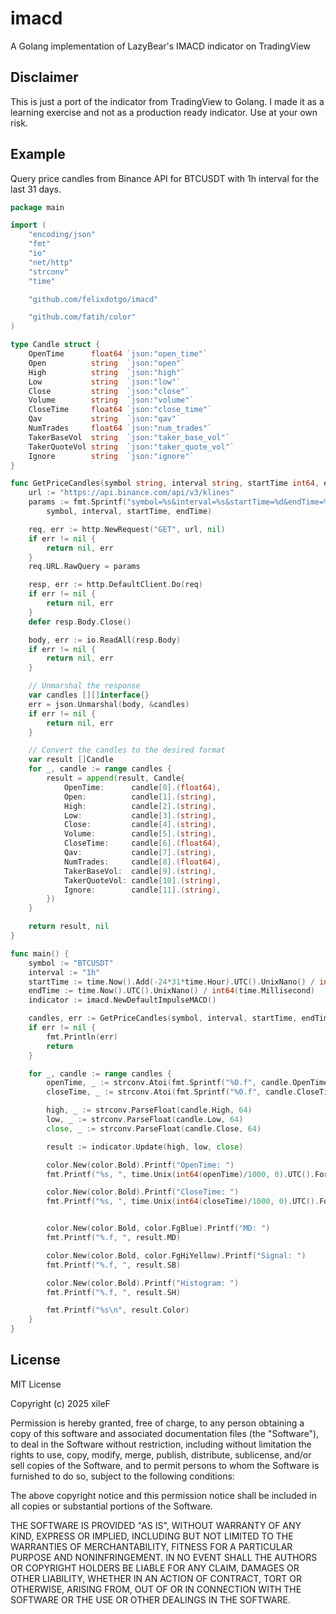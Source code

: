 # imacd
A Golang implementation of LazyBear's IMACD indicator on TradingView

## Disclaimer
This is just a port of the indicator from TradingView to Golang. I made it as a learning exercise and not as a production ready indicator. Use at your own risk.

## Example
Query price candles from Binance API for BTCUSDT with 1h interval for the last 31 days.
```go
package main

import (
	"encoding/json"
	"fmt"
	"io"
	"net/http"
	"strconv"
	"time"

	"github.com/felixdotgo/imacd"

	"github.com/fatih/color"
)

type Candle struct {
	OpenTime      float64 `json:"open_time"`
	Open          string  `json:"open"`
	High          string  `json:"high"`
	Low           string  `json:"low"`
	Close         string  `json:"close"`
	Volume        string  `json:"volume"`
	CloseTime     float64 `json:"close_time"`
	Qav           string  `json:"qav"`
	NumTrades     float64 `json:"num_trades"`
	TakerBaseVol  string  `json:"taker_base_vol"`
	TakerQuoteVol string  `json:"taker_quote_vol"`
	Ignore        string  `json:"ignore"`
}

func GetPriceCandles(symbol string, interval string, startTime int64, endTime int64) ([]Candle, error) {
	url := "https://api.binance.com/api/v3/klines"
	params := fmt.Sprintf("symbol=%s&interval=%s&startTime=%d&endTime=%d&limit=1000",
		symbol, interval, startTime, endTime)

	req, err := http.NewRequest("GET", url, nil)
	if err != nil {
		return nil, err
	}
	req.URL.RawQuery = params

	resp, err := http.DefaultClient.Do(req)
	if err != nil {
		return nil, err
	}
	defer resp.Body.Close()

	body, err := io.ReadAll(resp.Body)
	if err != nil {
		return nil, err
	}

	// Unmarshal the response
	var candles [][]interface{}
	err = json.Unmarshal(body, &candles)
	if err != nil {
		return nil, err
	}

	// Convert the candles to the desired format
	var result []Candle
	for _, candle := range candles {
		result = append(result, Candle{
			OpenTime:      candle[0].(float64),
			Open:          candle[1].(string),
			High:          candle[2].(string),
			Low:           candle[3].(string),
			Close:         candle[4].(string),
			Volume:        candle[5].(string),
			CloseTime:     candle[6].(float64),
			Qav:           candle[7].(string),
			NumTrades:     candle[8].(float64),
			TakerBaseVol:  candle[9].(string),
			TakerQuoteVol: candle[10].(string),
			Ignore:        candle[11].(string),
		})
	}

	return result, nil
}

func main() {
	symbol := "BTCUSDT"
	interval := "1h"
	startTime := time.Now().Add(-24*31*time.Hour).UTC().UnixNano() / int64(time.Millisecond)
	endTime := time.Now().UTC().UnixNano() / int64(time.Millisecond)
	indicator := imacd.NewDefaultImpulseMACD()

	candles, err := GetPriceCandles(symbol, interval, startTime, endTime)
	if err != nil {
		fmt.Println(err)
		return
	}

	for _, candle := range candles {
		openTime, _ := strconv.Atoi(fmt.Sprintf("%0.f", candle.OpenTime))
		closeTime, _ := strconv.Atoi(fmt.Sprintf("%0.f", candle.CloseTime))

		high, _ := strconv.ParseFloat(candle.High, 64)
		low, _ := strconv.ParseFloat(candle.Low, 64)
		close, _ := strconv.ParseFloat(candle.Close, 64)

		result := indicator.Update(high, low, close)

		color.New(color.Bold).Printf("OpenTime: ")
		fmt.Printf("%s, ", time.Unix(int64(openTime)/1000, 0).UTC().Format(time.RFC822Z))

		color.New(color.Bold).Printf("CloseTime: ")
		fmt.Printf("%s, ", time.Unix(int64(closeTime)/1000, 0).UTC().Format(time.RFC822Z))


		color.New(color.Bold, color.FgBlue).Printf("MD: ")
		fmt.Printf("%.f, ", result.MD)

		color.New(color.Bold, color.FgHiYellow).Printf("Signal: ")
		fmt.Printf("%.f, ", result.SB)

		color.New(color.Bold).Printf("Histogram: ")
		fmt.Printf("%.f, ", result.SH)

		fmt.Printf("%s\n", result.Color)
	}
}
```

## License
MIT License

Copyright (c) 2025 xileF

Permission is hereby granted, free of charge, to any person obtaining a copy
of this software and associated documentation files (the "Software"), to deal
in the Software without restriction, including without limitation the rights
to use, copy, modify, merge, publish, distribute, sublicense, and/or sell
copies of the Software, and to permit persons to whom the Software is
furnished to do so, subject to the following conditions:

The above copyright notice and this permission notice shall be included in all
copies or substantial portions of the Software.

THE SOFTWARE IS PROVIDED "AS IS", WITHOUT WARRANTY OF ANY KIND, EXPRESS OR
IMPLIED, INCLUDING BUT NOT LIMITED TO THE WARRANTIES OF MERCHANTABILITY,
FITNESS FOR A PARTICULAR PURPOSE AND NONINFRINGEMENT. IN NO EVENT SHALL THE
AUTHORS OR COPYRIGHT HOLDERS BE LIABLE FOR ANY CLAIM, DAMAGES OR OTHER
LIABILITY, WHETHER IN AN ACTION OF CONTRACT, TORT OR OTHERWISE, ARISING FROM,
OUT OF OR IN CONNECTION WITH THE SOFTWARE OR THE USE OR OTHER DEALINGS IN THE
SOFTWARE.
